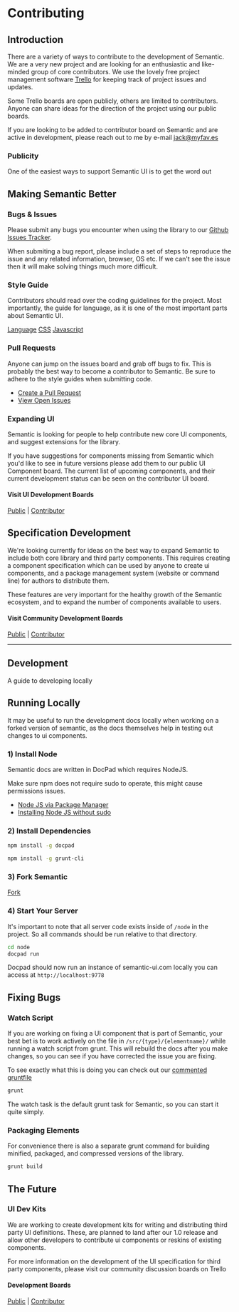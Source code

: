 # Contributing 

## Introduction

There are a variety of ways to contribute to the development of Semantic. We are a very new project and are looking for an enthusiastic and like-minded group of core contributors. We use the lovely free project management software [Trello](https://trello.com/jack148/recommend) for keeping track of project issues and updates.

Some Trello boards are open publicly, others are limited to contributors. Anyone can share ideas for the direction of the project using our public boards.

If you are looking to be added to contributor board on Semantic and are active in development, please reach out to me by e-mail [jack@myfav.es](mailto:jack@myfav.es)

### Publicity

One of the easiest ways to support Semantic UI is to get the word out

## Making Semantic Better

### Bugs & Issues

Please submit any bugs you encounter when using the library to our [Github Issues Tracker](https://github.com/jlukic/Semantic-UI/issues?state=open).

When submiting a bug report, please include a set of steps to reproduce the issue and any related information, browser, OS etc. If we can't see the issue then it will make solving things much more difficult.

### Style Guide

Contributors should read over the coding guidelines for the project. Most importantly, the guide for language, as it is one of the most important parts about Semantic UI.

[Language](http://semantic-ui.com/guide/styleguide.html)
[CSS](http://semantic-ui.com/guide/cssguide.html)
[Javascript](http://semantic-ui.com/guide/javascriptguide.html)

### Pull Requests

Anyone can jump on the issues board and grab off bugs to fix. This is probably the best way to become a contributor to Semantic. Be sure to adhere to the style guides when submitting code.

*   [Create a Pull Request](https://github.com/jlukic/Semantic-UI/compare/)
*   [View Open Issues](https://github.com/jlukic/Semantic-UI/issues?state=open)

### Expanding UI

Semantic is looking for people to help contribute new core UI components, and suggest extensions for the library.

If you have suggestions for components missing from Semantic which you'd like to see in future versions please add them to our public UI Component board. The current list of upcoming components, and their current development status can be seen on the contributor UI board.

#### Visit UI Development Boards

[Public](https://trello.com/b/Q8uTLy2T) |
[Contributor](https://trello.com/b/yVsh5Rds)

## Specification Development

We're looking currently for ideas on the best way to expand Semantic to include both core library and third party components. This requires creating a component specification which can be used by anyone to create ui components, and a package management system (website or command line) for authors to distribute them.

These features are very important for the healthy growth of the Semantic ecosystem, and to expand the number of components available to users.

#### Visit Community Development Boards

[Public](https://trello.com/b/FZvMsVIM) |
[Contributor](https://trello.com/b/eOoZwNBQ)

---

## Development

A guide to developing locally

## Running Locally

It may be useful to run the development docs locally when working on a forked version of semantic, as the docs themselves help in testing out changes to ui components.

### 1) Install Node

Semantic docs are written in DocPad which requires NodeJS. 

Make sure npm does not require sudo to operate, this might cause permissions issues.

*   [Node JS via Package Manager](https://github.com/joyent/node/wiki/Installing-Node.js-via-package-manager)
*   [Installing Node JS without sudo](https://gist.github.com/isaacs/579814)

### 2) Install Dependencies

```bash
npm install -g docpad
```

```bash
npm install -g grunt-cli
```

### 3) Fork Semantic

[Fork](https://github.com/jlukic/Semantic-UI/fork)

### 4) Start Your Server

It's important to note that all server code exists inside of `/node` in the project. So all commands should be run relative to that directory.

```bash
cd node
docpad run
```

Docpad should now run an instance of semantic-ui.com locally you can access at `http://localhost:9778`

## Fixing Bugs

### Watch Script

If you are working on fixing a UI component that is part of Semantic, your best bet is to work actively on the file in `/src/{type}/{elementname}/` while running a watch script from grunt. This will rebuild the docs after you make changes, so you can see if you have corrected the issue you are fixing.

To see exactly what this is doing you can check out our [commented gruntfile](https://github.com/jlukic/Semantic-UI/blob/master/node/Gruntfile.js)

```bash
grunt
```

The watch task is the default grunt task for Semantic, so you can start it quite simply.

### Packaging Elements

For convenience there is also a separate grunt command for building minified, packaged, and compressed versions of the library.

```bash
grunt build
```

## The Future

### UI Dev Kits

We are working to create development kits for writing and distributing third party UI definitions. These, are planned to land after our 1.0 release and allow other developers to contribute ui components or reskins of existing components.

For more information on the development of the UI specification for third party components, please visit our community discussion boards on Trello

#### Development Boards
[Public](https://trello.com/b/FZvMsVIM) |
[Contributor](https://trello.com/b/eOoZwNBQ)
